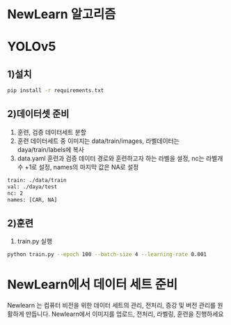 # NewLearn 알고리즘

# YOLOv5

## 1)설치

```bash
pip install -r requirements.txt
```

## 2)데이터셋 준비

1. 훈련, 검증 데이터세트 분할
2. 훈련 데이터세트 중 이미지는 data/train/images, 라벨데이터는 daya/train/labels에 복사
3. data.yaml 훈련과 검증 데이터 경로와 훈련하고자 하는 라벨을 설정, nc는 라벨개수 +1로 설정, names의 마지막 값은 NA로 설정

```bash
train: ./data/train
val: ./daya/test
nc: 2
names: [CAR, NA]
```

## 2)훈련

1. train.py 실행

```bash
python train.py --epoch 100 --batch-size 4 --learning-rate 0.001
```

# NewLearn에서 데이터 세트 준비

Newlearn 는 컴퓨터 비전을 위한 데이터 세트의 관리, 전처리, 증강 및 버전 관리를 원활하게 만듭니다.
Newlearn에서 이미지를 업로드, 전처리, 라벨링, 훈련을 진행하세요
